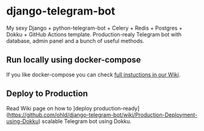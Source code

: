 # django-telegram-bot
My sexy Django + python-telegram-bot + Celery + Redis + Postgres + Dokku + GitHub Actions template. Production-realy Telegram bot with database, admin panel and a bunch of useful methods.

## Run locally using docker-compose

If you like docker-compose you can check [full instuctions in our Wiki](https://github.com/ohld/django-telegram-bot/wiki/Run-locally-using-Docker-compose).

## Deploy to Production 

Read Wiki page on how to ]deploy production-ready](https://github.com/ohld/django-telegram-bot/wiki/Production-Deployment-using-Dokku) scalable Telegram bot using Dokku.



